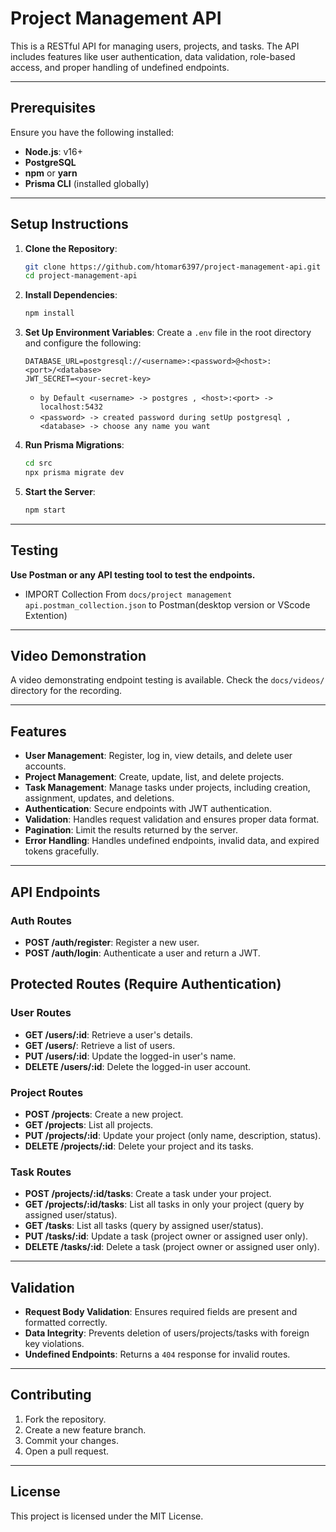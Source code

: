 # Project Management API

This is a RESTful API for managing users, projects, and tasks. The API includes features like user authentication, data validation, role-based access, and proper handling of undefined endpoints.

---


## Prerequisites

Ensure you have the following installed:

- **Node.js**: v16+
- **PostgreSQL**
- **npm** or **yarn**
- **Prisma CLI** (installed globally)

---

## Setup Instructions

1. **Clone the Repository**:
   ```bash
   git clone https://github.com/htomar6397/project-management-api.git
   cd project-management-api
   ```

2. **Install Dependencies**:
   ```bash
   npm install
   ```

3. **Set Up Environment Variables**:
   Create a `.env` file in the root directory and configure the following:
   ```env
   DATABASE_URL=postgresql://<username>:<password>@<host>:<port>/<database>
   JWT_SECRET=<your-secret-key>
   ```
   - `by Default <username> -> postgres , <host>:<port> -> localhost:5432 `
   - `<password> -> created password during setUp postgresql , <database> -> choose any name you want `

4. **Run Prisma Migrations**:
   ```bash
   cd src
   npx prisma migrate dev
   ```

5. **Start the Server**:
   ```bash
   npm start
   ```

---

## Testing

**Use Postman or any API testing tool to test the endpoints.** 
- IMPORT Collection From `docs/project management api.postman_collection.json` to Postman(desktop version or VScode Extention)

---

## Video Demonstration

A video demonstrating endpoint testing is available. Check the `docs/videos/` directory for the recording.

---

## Features

- **User Management**: Register, log in, view details, and delete user accounts.
- **Project Management**: Create, update, list, and delete projects.
- **Task Management**: Manage tasks under projects, including creation, assignment, updates, and deletions.
- **Authentication**: Secure endpoints with JWT authentication.
- **Validation**: Handles request validation and ensures proper data format.
- **Pagination**: Limit the results returned by the server.
- **Error Handling**: Handles undefined endpoints, invalid data, and expired tokens gracefully.

---

## API Endpoints
### Auth Routes
- **POST /auth/register**: Register a new user.
- **POST /auth/login**: Authenticate a user and return a JWT.

## Protected Routes (Require Authentication)
### User Routes
- **GET /users/:id**: Retrieve a user's details.  
- **GET /users/**: Retrieve a list of users.  
- **PUT /users/:id**: Update the logged-in user's name.  
- **DELETE /users/:id**: Delete the logged-in user account.  

### Project Routes
- **POST /projects**: Create a new project.  
- **GET /projects**: List all projects.  
- **PUT /projects/:id**: Update your project (only name, description, status).  
- **DELETE /projects/:id**: Delete your project and its tasks.  

### Task Routes
- **POST /projects/:id/tasks**: Create a task under your project.  
- **GET /projects/:id/tasks**: List all tasks in only your project (query by assigned user/status).  
- **GET /tasks**: List all tasks (query by assigned user/status).  
- **PUT /tasks/:id**: Update a task (project owner or assigned user only).  
- **DELETE /tasks/:id**: Delete a task (project owner or assigned user only).  

---

## Validation

- **Request Body Validation**: Ensures required fields are present and formatted correctly.
- **Data Integrity**: Prevents deletion of users/projects/tasks with foreign key violations.
- **Undefined Endpoints**: Returns a `404` response for invalid routes.

---


## Contributing

1. Fork the repository.
2. Create a new feature branch.
3. Commit your changes.
4. Open a pull request.

---

## License

This project is licensed under the MIT License.
